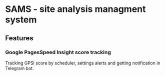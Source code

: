 <h1>SAMS - site analysis managment system</h1>
<h2>Features</h2>
<h3>Google PagesSpeed Insight score tracking</h3>
Tracking GPSI score by scheduler, settings alerts and getting notification in Telegram bot.

